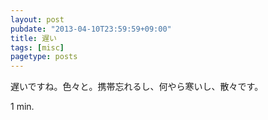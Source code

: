 ```yaml
---
layout: post
pubdate: "2013-04-10T23:59:59+09:00"
title: 遅い
tags: [misc]
pagetype: posts
---
```

遅いですね。色々と。携帯忘れるし、何やら寒いし、散々です。

1 min.
